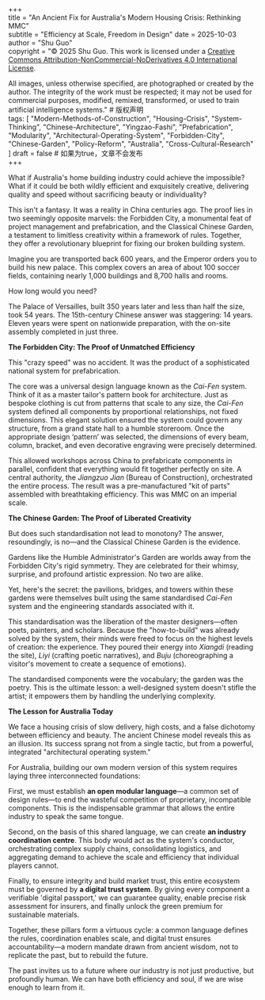 +++  
title = "An Ancient Fix for Australia's Modern Housing Crisis: Rethinking MMC"  
subtitle = "Efficiency at Scale, Freedom in Design"
date = 2025-10-03  
author = "Shu Guo"  
copyright = "© 2025 Shu Guo. This work is licensed under a [Creative Commons Attribution-NonCommercial-NoDerivatives 4.0 International License](https://creativecommons.org/licenses/by-nc-nd/4.0/).

All images, unless otherwise specified, are photographed or created by the author. The integrity of the work must be respected; it may not be used for commercial purposes, modified, remixed, transformed, or used to train artificial intelligence systems." # 版权声明  
tags: [
  "Modern-Methods-of-Construction",
  "Housing-Crisis",
  "System-Thinking",
  "Chinese-Architecture",
  "Yingzao-Fashi",
  "Prefabrication",
  "Modularity",
  "Architectural-Operating-System",
  "Forbidden-City",
  "Chinese-Garden",
  "Policy-Reform",
  "Australia",
  "Cross-Cultural-Research"
]
draft = false # 如果为true，文章不会发布  
+++


What if Australia's home building industry could achieve the impossible? What if it could be both wildly efficient and exquisitely creative, delivering quality and speed without sacrificing beauty or individuality?

This isn't a fantasy. It was a reality in China centuries ago. The proof lies in two seemingly opposite marvels: the Forbidden City, a monumental feat of project management and prefabrication, and the Classical Chinese Garden, a testament to limitless creativity within a framework of rules. Together, they offer a revolutionary blueprint for fixing our broken building system.

Imagine you are transported back 600 years, and the Emperor orders you to build his new palace. This complex covers an area of about 100 soccer fields, containing nearly 1,000 buildings and 8,700 halls and rooms.

How long would you need?

The Palace of Versailles, built 350 years later and less than half the size, took 54 years. The 15th-century Chinese answer was staggering: 14 years. Eleven years were spent on nationwide preparation, with the on-site assembly completed in just three.

**The Forbidden City: The Proof of Unmatched Efficiency**

This "crazy speed" was no accident. It was the product of a sophisticated national system for prefabrication.

The core was a universal design language known as the *Cai-Fen* system. Think of it as a master tailor's pattern book for architecture. Just as bespoke clothing is cut from patterns that scale to any size, the *Cai-Fen* system defined all components by proportional relationships, not fixed dimensions. This elegant solution ensured the system could govern any structure, from a grand state hall to a humble storeroom. Once the appropriate design ‘pattern’ was selected, the dimensions of every beam, column, bracket, and even decorative engraving were precisely determined.

This allowed workshops across China to prefabricate components in parallel, confident that everything would fit together perfectly on site. A central authority, the *Jiangzuo Jian* (Bureau of Construction), orchestrated the entire process. The result was a pre-manufactured "kit of parts" assembled with breathtaking efficiency. This was MMC on an imperial scale.

**The Chinese Garden: The Proof of Liberated Creativity**

But does such standardisation not lead to monotony? The answer, resoundingly, is no—and the Classical Chinese Garden is the evidence.

Gardens like the Humble Administrator's Garden are worlds away from the Forbidden City's rigid symmetry. They are celebrated for their whimsy, surprise, and profound artistic expression. No two are alike.

Yet, here's the secret: the pavilions, bridges, and towers within these gardens were themselves built using the same standardised *Cai-Fen* system and the engineering standards associated with it.

This standardisation was the liberation of the master designers—often poets, painters, and scholars. Because the "how-to-build" was already solved by the system, their minds were freed to focus on the highest levels of creation: the experience. They poured their energy into *Xiangdi* (reading the site), *Liyi* (crafting poetic narratives), and *Buju* (choreographing a visitor's movement to create a sequence of emotions).

The standardised components were the vocabulary; the garden was the poetry. This is the ultimate lesson: a well-designed system doesn't stifle the artist; it empowers them by handling the underlying complexity.

**The Lesson for Australia Today**

We face a housing crisis of slow delivery, high costs, and a false dichotomy between efficiency and beauty. The ancient Chinese model reveals this as an illusion. Its success sprang not from a single tactic, but from a powerful, integrated "architectural operating system."

For Australia, building our own modern version of this system requires laying three interconnected foundations:

First, we must establish **an open modular language**—a common set of design rules—to end the wasteful competition of proprietary, incompatible components. This is the indispensable grammar that allows the entire industry to speak the same tongue.

Second, on the basis of this shared language, we can create **an industry coordination centre**. This body would act as the system's conductor, orchestrating complex supply chains, consolidating logistics, and aggregating demand to achieve the scale and efficiency that individual players cannot.

Finally, to ensure integrity and build market trust, this entire ecosystem must be governed by **a digital trust system**. By giving every component a verifiable 'digital passport,' we can guarantee quality, enable precise risk assessment for insurers, and finally unlock the green premium for sustainable materials.

Together, these pillars form a virtuous cycle: a common language defines the rules, coordination enables scale, and digital trust ensures accountability—a modern mandate drawn from ancient wisdom, not to replicate the past, but to rebuild the future.

The past invites us to a future where our industry is not just productive, but profoundly human. We can have both efficiency and soul, if we are wise enough to learn from it.